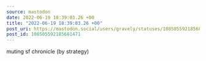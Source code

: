 ```yaml
---
source: mastodon
date: 2022-06-19 18:39:03.26 +00
title: "2022-06-19 18:39:03.26 +00"
post_uri: https://mastodon.social/users/gravely/statuses/108505592185681471
post_id: 108505592185681471
---
```

muting sf chronicle (by strategy)


